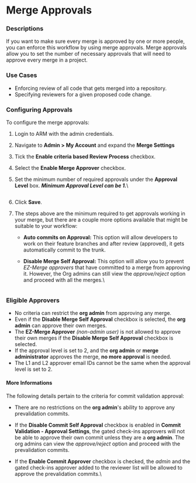 # Merge Approvals

### Descriptions <a href="#descriptions" id="descriptions"></a>

If you want to make sure every merge is approved by one or more people, you can enforce this workflow by using merge approvals. Merge approvals allow you to set the number of necessary approvals that will need to approve every merge in a project.

### Use Cases <a href="#use-cases" id="use-cases"></a>

* Enforcing review of all code that gets merged into a repository.
* Specifying reviewers for a given proposed code change.

### Configuring Approvals <a href="#configuring-approvals" id="configuring-approvals"></a>

To configure the merge approvals:

1. Login to ARM with the admin credentials.
2. Navigate to **Admin > My Account** and expand the **Merge Settings**
3. Tick the **Enable criteria based Review Process** checkbox.
4. Select the **Enable Merge Approver** checkbox.
5.  Set the minimum number of required approvals under the **Approval Level** box. _**Minimum Approval Level can be 1.**_\


    <figure><img src="https://cdn.document360.io/8711f4e7-c040-4616-aac9-d947f87e4619/Images/Documentation/image-60JUCWBN.png" alt=""><figcaption></figcaption></figure>
6. Click **Save**.
7. The steps above are the minimum required to get approvals working in your merge, but there are a couple more options available that might be suitable to your workflow:
   * **Auto commits on Approval:** This option will allow developers to work on their feature branches and after review (approved), it gets automatically commit to the trunk.
   *   **Disable Merge Self Approval:** This option will allow you to prevent _EZ-Merge approvers_ that have committed to a merge from approving it. However, the Org admins can still view the _approve/reject_ option and proceed with all the merges.\


       <figure><img src="https://cdn.document360.io/8711f4e7-c040-4616-aac9-d947f87e4619/Images/Documentation/image-M6NQPWC4.png" alt=""><figcaption></figcaption></figure>

### Eligible Approvers <a href="#eligible-approvers" id="eligible-approvers"></a>

* No criteria can restrict the **org admin** from approving any merge.
* Even if the **Disable Merge Self Approval** checkbox is selected, the **org admin** can approve their own merges.
* The **EZ-Merge Approver** _(non-admin user)_ is not allowed to approve their own merges if the **Disable Merge Self Approval** checkbox is selected.
* If the approval level is set to 2, and the **org admin** or **merge administrator** approves the merge, **no more approval** is needed.
* The L1 and L2 approver email IDs cannot be the same when the approval level is set to 2.

#### More Informations <a href="#more-informations" id="more-informations"></a>

The following details pertain to the criteria for commit validation approval:

* There are no restrictions on the **org admin**'s ability to approve any prevalidation commits.
* If the **Disable Commit Self Approval** checkbox is enabled in **Commit Validation - Approval Settings**, the gated check-ins approvers will not be able to approve their own commit unless they are a **org admin**. The org admins can view the _approve/reject_ option and proceed with the prevalidation commits.
*   If the **Enable Commit Approver** checkbox is checked, the _admin_ and the gated check-ins approver added to the reviewer list will be allowed to approve the prevalidation commits.\


    <figure><img src="https://cdn.document360.io/8711f4e7-c040-4616-aac9-d947f87e4619/Images/Documentation/image-L1UAYH9F.png" alt=""><figcaption></figcaption></figure>
